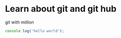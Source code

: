 # Learn about git and git hub 

git with million 

```javascript 
console.log('hello world'); 

```
